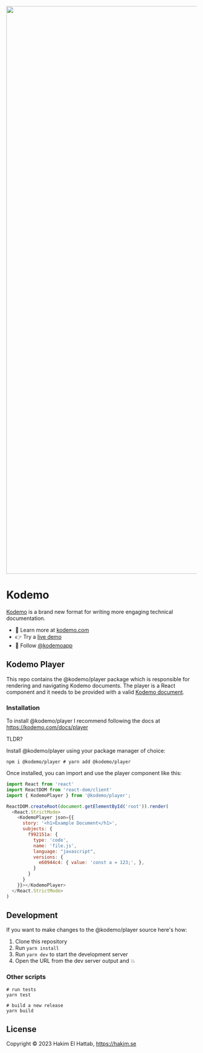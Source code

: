 <p align="center">
  <a href="https://kodemo.com">
  <img width="1500" alt="github-header" src="https://user-images.githubusercontent.com/629429/213417968-96cffd2a-e6e0-473f-b2f0-343007c0c2ee.png">
  </a>
</p>

# Kodemo

[Kodemo](https://kodemo.com) is a brand new format for writing more engaging technical documentation.
- 🔗 Learn more at [kodemo.com](https://komdeo.com)
- 👉 Try a [live demo](https://kodemo.com/docs/what-is-kodemo)
- 👀 Follow [@kodemoapp](https://twitter.com/kodemoapp)

## Kodemo Player

This repo contains the @kodemo/player package which is responsible for rendering and navigating Kodemo documents. The player is a React component and it needs to be provided with a valid [Kodemo document](https://kodemo.com/docs/format).

### Installation

To install @kodemo/player I recommend following the docs at <https://kodemo.com/docs/player>

TLDR?

Install @kodemo/player using your package manager of choice:

```shell
npm i @kodemo/player # yarn add @kodemo/player
```

Once installed, you can import and use the player component like this:

```js
import React from 'react'
import ReactDOM from 'react-dom/client'
import { KodemoPlayer } from '@kodemo/player';

ReactDOM.createRoot(document.getElementById('root')).render(
  <React.StrictMode>
    <KodemoPlayer json={{
      story: '<h1>Example Document</h1>',
      subjects: {
        f992151a: {
          type: 'code',
          name: 'file.js',
          language: "javascript",
          versions: {
            e60944c4: { value: 'const a = 123;', },
          }
        }
      }
    }}></KodemoPlayer>
  </React.StrictMode>
)
```

## Development

If you want to make changes to the @kodemo/player source here's how:
1. Clone this repository
2. Run `yarn install`
3. Run `yarn dev` to start the development server
4. Open the URL from the dev server output and 💥

### Other scripts
```shell
# run tests
yarn test

# build a new release
yarn build
```


## License

Copyright © 2023 Hakim El Hattab, https://hakim.se
